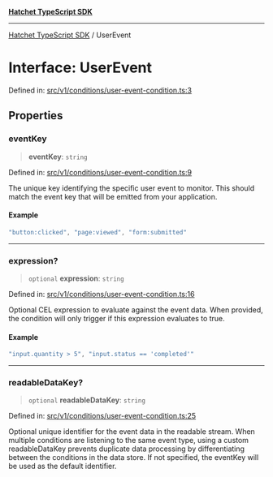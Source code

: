 [**Hatchet TypeScript SDK**](../README.md)

***

[Hatchet TypeScript SDK](../README.md) / UserEvent

# Interface: UserEvent

Defined in: [src/v1/conditions/user-event-condition.ts:3](https://github.com/hatchet-dev/hatchet/blob/0288a24f2e9f14787135b399bd47182f4d1260d9/sdks/typescript/src/v1/conditions/user-event-condition.ts#L3)

## Properties

### eventKey

> **eventKey**: `string`

Defined in: [src/v1/conditions/user-event-condition.ts:9](https://github.com/hatchet-dev/hatchet/blob/0288a24f2e9f14787135b399bd47182f4d1260d9/sdks/typescript/src/v1/conditions/user-event-condition.ts#L9)

The unique key identifying the specific user event to monitor.
This should match the event key that will be emitted from your application.

#### Example

```ts
"button:clicked", "page:viewed", "form:submitted"
```

***

### expression?

> `optional` **expression**: `string`

Defined in: [src/v1/conditions/user-event-condition.ts:16](https://github.com/hatchet-dev/hatchet/blob/0288a24f2e9f14787135b399bd47182f4d1260d9/sdks/typescript/src/v1/conditions/user-event-condition.ts#L16)

Optional CEL expression to evaluate against the event data.
When provided, the condition will only trigger if this expression evaluates to true.

#### Example

```ts
"input.quantity > 5", "input.status == 'completed'"
```

***

### readableDataKey?

> `optional` **readableDataKey**: `string`

Defined in: [src/v1/conditions/user-event-condition.ts:25](https://github.com/hatchet-dev/hatchet/blob/0288a24f2e9f14787135b399bd47182f4d1260d9/sdks/typescript/src/v1/conditions/user-event-condition.ts#L25)

Optional unique identifier for the event data in the readable stream.
When multiple conditions are listening to the same event type,
using a custom readableDataKey prevents duplicate data processing
by differentiating between the conditions in the data store.
If not specified, the eventKey will be used as the default identifier.
